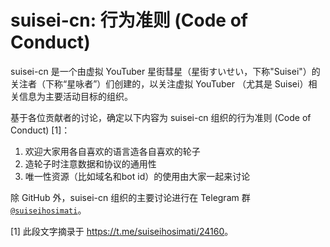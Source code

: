 # suisei-cn: 行为准则 (Code of Conduct)

suisei-cn 是一个由虚拟 YouTuber 星街彗星（星街すいせい，下称"Suisei"）的关注者（下称“星咏者”）们创建的，以关注虚拟 YouTuber （尤其是 Suisei）相关信息为主要活动目标的组织。

基于各位贡献者的讨论，确定以下内容为 suisei-cn 组织的行为准则 (Code of Conduct) [1]：

1. 欢迎大家用各自喜欢的语言造各自喜欢的轮子
2. 造轮子时注意数据和协议的通用性
3. 唯一性资源（比如域名和bot id）的使用由大家一起来讨论

除 GitHub 外，suisei-cn 组织的主要讨论进行在 Telegram 群 [`@suiseihosimati`](https://t.me/suiseihosimati)。

[1] 此段文字摘录于 <https://t.me/suiseihosimati/24160>。
